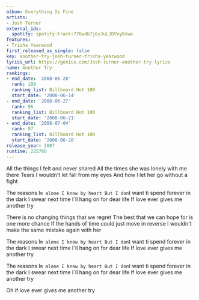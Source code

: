 ```yaml
---
album: Everything Is Fine
artists:
- Josh Turner
external_ids:
  spotify: spotify:track:776wdb7j6xJuLJDVay0zww
features:
- Trisha Yearwood
first_released_as_single: false
key: another-try-josh-turner-trisha-yearwood
lyrics_url: https://genius.com/Josh-turner-another-try-lyrics
name: Another Try
rankings:
- end_date: '2008-06-20'
  rank: 100
  ranking_list: Billboard Hot 100
  start_date: '2008-06-14'
- end_date: '2008-06-27'
  rank: 96
  ranking_list: Billboard Hot 100
  start_date: '2008-06-21'
- end_date: '2008-07-04'
  rank: 97
  ranking_list: Billboard Hot 100
  start_date: '2008-06-28'
release_year: 2007
runtime: 225786
---
```

All the things I felt and never shared
All the times she was lonely with me there
Tears I wouldn't let fall from my eyes
And how I let her go without a fight


The reasons I`m alone I know by heart
But I don`t want ti spend forever in the dark
I swear next time I`ll hang on for dear life
If love ever gives me another try


There is no changing things that we regret
The best that we can hope for is one more chance
If the hands of time could just move in reverse
I wouldn't make the same mistake again with her

The reasons I`m alone I know by heart
But I don`t want ti spend forever in the dark
I swear next time I`ll hang on for dear life
If love ever gives me another try

The reasons I`m alone I know by heart
But I don`t want ti spend forever in the dark
I swear next time I`ll hang on for dear life
If love ever gives me another try


Oh if love ever gives me another try
